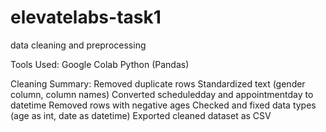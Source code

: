 # elevatelabs-task1
data cleaning and preprocessing

Tools Used:
Google Colab
Python (Pandas)

Cleaning Summary:
Removed duplicate rows
Standardized text (gender column, column names)
Converted scheduledday and appointmentday to datetime
Removed rows with negative ages
Checked and fixed data types (age as int, date as datetime)
Exported cleaned dataset as CSV
